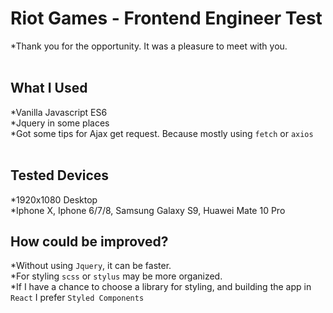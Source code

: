 # Riot Games - Frontend Engineer Test
*Thank you for the opportunity. It was a pleasure to meet with you.<br>
<br>
## What I Used
*Vanilla Javascript ES6<br>
*Jquery in some places<br>
*Got some tips for Ajax get request. Because mostly using `fetch` or `axios`<br>
<br>
## Tested Devices
*1920x1080 Desktop<br>
*Iphone X, Iphone 6/7/8, Samsung Galaxy S9, Huawei Mate 10 Pro<br>

## How could be improved?
*Without using `Jquery`, it can be faster.<br>
*For styling `scss` or `stylus` may be more organized.<br>
*If I have a chance to choose a library for styling, and building the app in `React` I prefer `Styled Components`<br>

